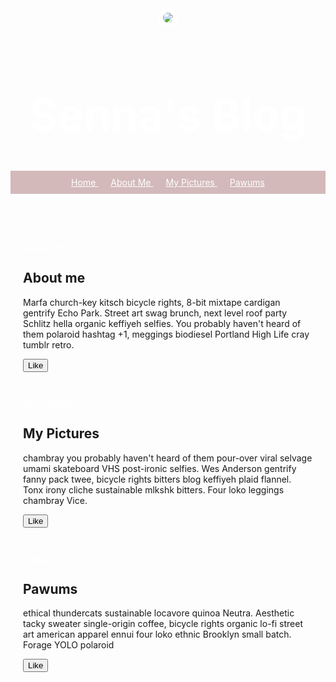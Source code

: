 <!DOCTYPE html>
<head>
  <link href="/normalize.css" rel="stylesheet">
  <style>
    header {
      text-align: center;
      background: url('https://i.imgur.com/vJ2ojYv.jpg');
      background-size: cover;
      color: white;
    }
    a {
      color: white;
    }
    h1 {
      font-size: 70px;
    }
    img {
      margin: 40px 0px 0px 0px;
      border: 7px solid white;
      border-radius: 20px;
    }
    ul {
      padding: 10px;
      background: rgba(149,83,83,0.4);
    }
    li {
      display: inline;
      padding: 0px 10px 0px 10px;
    }
    article {
      max-width: 500px;
      padding: 20px;
      margin: 0 auto;
    }
    @media (max-width: 500px) {
      h1 {
        font-size: 36px;
        padding: 5px;
      }
      li {
        padding: 5px;
        display: block;
      }
    }
  </style>
</head>
<body>
  <header>
    <img src= https://i.imgur.com/YYE3hge.jpeg>
    <h1>Senna's Blog</h1>
    <ul>
      <li> <a href="https://milapoolvos.github.io"> Home </a> </li>
      <li> <a href="https://milapoolvos.github.io/MilaPoolvos.github.io-About-me/"> About Me </a> </li>
      <li> <a href="https://milapoolvos.github.io/MilaPoolvos.github.io-My-Pictures/"> My Pictures </a> </li>
      <li> <a href="https://milapoolvos.github.io/MilaPoolvos.github.io-Pawums/"> Pawums </a> </li>
    </ul>
  </header>
  <article>
    <a href="#About Me"> About Me </a>
    <h2> About me </h2>
    <p>Marfa church-key kitsch bicycle rights, 8-bit mixtape cardigan gentrify Echo Park. Street art swag brunch, next level roof party Schlitz hella organic keffiyeh selfies. You probably haven't heard of them polaroid hashtag +1, meggings biodiesel Portland High Life cray tumblr retro.</p>
    <button>Like</button>
  </article>
  <article> 
    <a href="#My Pictures"> My Pictures </a>
    <h2>My Pictures</h2>
    <p>chambray you probably haven't heard of them pour-over viral selvage umami skateboard VHS post-ironic selfies. Wes Anderson gentrify fanny pack twee, bicycle rights bitters blog keffiyeh plaid flannel. Tonx irony cliche sustainable mlkshk bitters. Four loko leggings chambray Vice.</p>
    <button>Like</button>
  </article>
  <article>
    <a href="#Pawums"> Pawums </a>
    <h2>Pawums</h2>
    <p>ethical thundercats sustainable locavore quinoa Neutra. Aesthetic tacky sweater single-origin coffee, bicycle rights organic lo-fi street art american apparel ennui four loko ethnic Brooklyn small batch. Forage YOLO polaroid</p>
    <button>Like</button>
  </article>
  <script>
    $("button").on("click", function() {
      alert("Clicked!");
    });
  </script>
</body>
